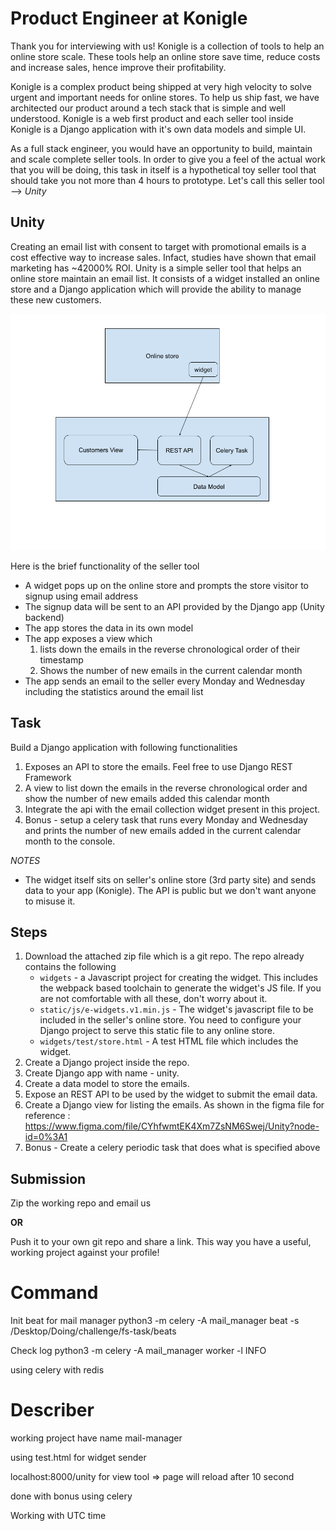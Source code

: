 # Product Engineer at Konigle 
Thank you for interviewing with us! Konigle is a collection of tools to help an online store scale. These tools help an online store save time, reduce costs and increase sales, hence improve their profitability. 

Konigle is a complex product being shipped at very high velocity to solve urgent and important needs for online stores. To help us ship fast, we have architected our product around a tech stack that is simple and well understood. Konigle is a web first product and each seller tool inside Konigle is a Django application with it's own data models and simple UI. 

As a full stack engineer, you would have an opportunity to build, maintain and scale complete seller tools. In order to give you a feel of the actual work that you will be doing, this task in itself is a hypothetical toy seller tool that should take you not more than 4 hours to prototype. Let's call this 
seller tool --> *Unity*

## Unity
Creating an email list with consent to target with promotional emails is a cost effective way to increase sales. Infact, studies have shown that email
marketing has ~42000% ROI. Unity is a simple seller tool that helps an online store maintain an email list. It consists of a widget installed an online store and a Django application which will provide the ability to manage these new customers.

![Seller Tool](cac-widget.png)

Here is the brief functionality of the seller tool
- A widget pops up on the online store and prompts the store visitor to signup using email address
- The signup data will be sent to an API provided by the Django app (Unity backend)
- The app stores the data in its own model
- The app exposes a view which 
	1.  lists down the emails in the reverse chronological order of their  timestamp
	2. Shows the number of new emails in the current calendar month
- The app sends an email to the seller every Monday and Wednesday including the statistics around the email list

## Task
Build a Django application with following functionalities
1. Exposes an API to store the emails. Feel free to use Django REST Framework
2. A view to list down the emails in the reverse chronological order and show the number of new emails added this calendar month
3. Integrate the api with the email collection widget present in this project.
3. Bonus - setup a celery task that runs every Monday and Wednesday and prints the number of new emails added in the current calendar month to the console.

 _NOTES_
 - The widget itself sits on seller's online store (3rd party site) and sends data to your app (Konigle). The API is public but we don't want anyone to misuse it.

## Steps
1. Download the attached zip file which is a git repo. The repo already contains the following
    - `widgets` - a Javascript project for creating the widget. This includes the webpack based toolchain to generate the widget's JS file. If you are not comfortable with all these, don't worry about it.
    - `static/js/e-widgets.v1.min.js` - The widget's javascript file to be included in the seller's online store. You need to configure your Django project to serve this static file to any online store.
    - `widgets/test/store.html` - A test HTML file which includes the widget. 
2. Create a Django project inside the repo.
3. Create Django app with name - unity.
4. Create a data model to store the emails.
5. Expose an REST API to be used by the widget to submit the email data.
6. Create a Django view for listing the emails. As shown in the figma file for reference : https://www.figma.com/file/CYhfwmtEK4Xm7ZsNM6Swej/Unity?node-id=0%3A1
7. Bonus - Create a celery periodic task that does what is specified above

## Submission
Zip the working repo and email us

**OR**

Push it to your own git repo and share a link. This way you have a useful, working project against your profile!



# Command

Init beat for mail manager
python3 -m celery -A mail_manager beat -s /Desktop/Doing/challenge/fs-task/beats

Check log
python3 -m celery -A mail_manager worker -l INFO

using celery with redis

# Describer

working project have name mail-manager

using test.html for widget sender

localhost:8000/unity for view tool => page will reload after 10 second

done with bonus using celery

Working with UTC time